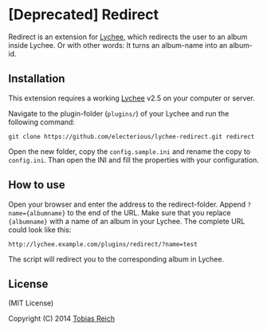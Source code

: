 # [Deprecated] Redirect

Redirect is an extension for [Lychee](https://github.com/electerious/Lychee), which redirects the user to an album inside Lychee. Or with other words: It turns an album-name into an album-id.

## Installation

This extension requires a working [Lychee](https://github.com/electerious/Lychee) v2.5 on your computer or server.

Navigate to the plugin-folder (`plugins/`) of your Lychee and run the following command:

	git clone https://github.com/electerious/lychee-redirect.git redirect
	
Open the new folder, copy the `config.sample.ini` and rename the copy to `config.ini`. Than open the INI and fill the properties with your configuration.

## How to use

Open your browser and enter the address to the redirect-folder. Append `?name={albumname}` to the end of the URL. Make sure that you replace `{albumname}` with a name of an album in your Lychee. The complete URL could look like this:

	http://lychee.example.com/plugins/redirect/?name=test
	
The script will redirect you to the corresponding album in Lychee.

## License

(MIT License)

Copyright (C) 2014 [Tobias Reich](http://electerious.com)
